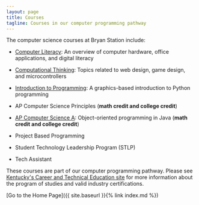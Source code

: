 ```yaml
---
layout: page
title: Courses
tagline: Courses in our computer programming pathway
---
```

The computer science courses at Bryan Station include:

* [Computer Literacy](complit): An overview of computer hardware, office applications, and digital literacy

* [Computational Thinking](compthink): Topics related to web design, game design, and microcontrollers

* [Introduction to Programming](introprog): A graphics-based introduction to Python programming

* AP Computer Science Principles (**math credit and college credit**)

* [AP Computer Science A](csa): Object-oriented programming in Java (**math credit and college credit**)

* Project Based Programming

* Student Technology Leadership Program (STLP)

* Tech Assistant

These courses are part of our computer programming pathway. Please see [Kentucky's Career and Technical Education site](https://education.ky.gov/CTE/cter/Pages/default.aspx) for more information about the program of studies and valid industry certifications.

[Go to the Home Page]({{ site.baseurl }}{% link index.md %})
